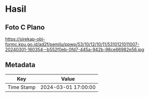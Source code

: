 # Hasil

## Foto C Plano

https://sirekap-obj-formc.kpu.go.id/ad2f/pemilu/ppwp/53/10/12/10/11/5310121011007-20240301-160354--b552f0eb-0fd7-445a-942b-98ce66982e56.jpg


## Metadata

| Key        | Value               |
| ---------- | ------------------- |
| Time Stamp | 2024-03-01 17:00:00 |



